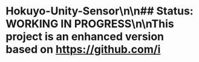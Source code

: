 # Hokuyo-Unity-Sensor\n\n## Status: WORKING IN PROGRESS\n\nThis project is an enhanced version based on https://github.com/i